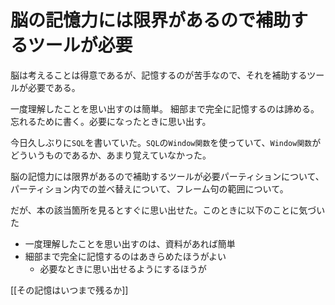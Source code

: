 # 脳の記憶力には限界があるので補助するツールが必要

脳は考えることは得意であるが、記憶するのが苦手なので、それを補助するツールが必要である。

一度理解したことを思い出すのは簡単。
細部まで完全に記憶するのは諦める。
忘れるために書く。必要になったときに思い出す。

今日久しぶりに`SQL`を書いていた。`SQL`の`Window関数`を使っていて、`Window関数`がどういうものであるか、あまり覚えていなかった。

脳の記憶力には限界があるので補助するツールが必要パーティションについて、パーティション内での並べ替えについて、フレーム句の範囲について。

だが、本の該当箇所を見るとすぐに思い出せた。このときに以下のことに気づいた

- 一度理解したことを思い出すのは、資料があれば簡単
- 細部まで完全に記憶するのはあきらめたほうがよい
  - 必要なときに思い出せるようにするほうが

[[その記憶はいつまで残るか]]
